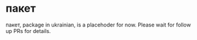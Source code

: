 # пакет

пакет, package in ukrainian, is a placehoder for now. Please wait for follow up PRs for details.
